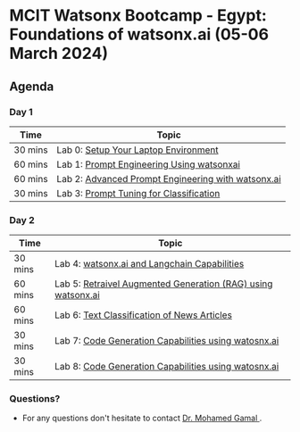 # MCIT Watsonx Bootcamp - Egypt: Foundations of watsonx.ai (05-06 March 2024)

## Agenda

### Day 1

| **Time**        | **Topic**                                                                                                                             |
|-----------------|---------------------------------------------------------------------------------------------------------------------------------------|
| 30 mins  | Lab 0: [Setup Your Laptop Environment](./self-guided-labs/Day-1/lab-0-laptop-environment-setup)                                     |  
| 60 mins  | Lab 1: [Prompt Engineering Using watsonxai](./self-guided-labs/Day-1/lab-01-Prompt-engineering-using-watsonxai-Prompt-Builder)                                     |
| 60 mins  | Lab 2: [Advanced Prompt Engineering with watsonx.ai](./self-guided-labs/Day-1/lab-02-Advanced-Prompt-Engineering-with-watsonx-ai.ai)                         |  
| 30 mins  | Lab 3: [Prompt Tuning for Classification](./self-guided-labs/Day-1/lab-03-Prompt-Tuning-for-Classification%20%20) |                 | 

### Day 2

| **Time**        | **Topic**                                                                                                                             |
|-----------------|---------------------------------------------------------------------------------------------------------------------------------------|
| 30 mins  | Lab 4: [watsonx.ai and Langchain Capabilities](./self-guided-labs/Day-2/lab-04-watsonxai-and-Langchain-Capabilities)                                     |  
| 60 mins  | Lab 5: [Retraivel Augmented Generation (RAG) using watsonx.ai](./self-guided-labs/Day-2/lab-05-Retrieval-Augmented-Generation-RAG-usecase-using-watsonxai%20)      |  
| 60 mins  | Lab 6: [Text Classification of News Articles](./self-guided-labs/Day-2/lab-06%20Introduction%20to%20RAG%20with%20Discovery.ipynb%20)             |
| 30 mins  | Lab 7: [Code Generation Capabilities using watosnx.ai](./self-guided-labs/Day-2/lab-07-Text-Classification-Using-watsonai)             |
| 30 mins  | Lab 8: [Code Generation Capabilities using watosnx.ai](./self-guided-labs/Day-2/lab-08-Code-Generation-Capabilities-watsonxai%20)             |



### Questions?
- For any questions don't hesitate to contact [Dr. Mohamed Gamal ](mailto:mohamed.gamal@ibm.com).

